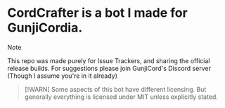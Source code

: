 # CordCrafter is a bot I made for GunjiCordia.

> [!NOTE]
This repo was made purely for Issue Trackers, and sharing the official release builds.
For suggestions please join GunjiCord's Discord server (Though I assume you're in it already)

> [!WARN]
Some aspects of this bot have different licensing.
But generally everything is licensed under MIT unless explicitly stated.
